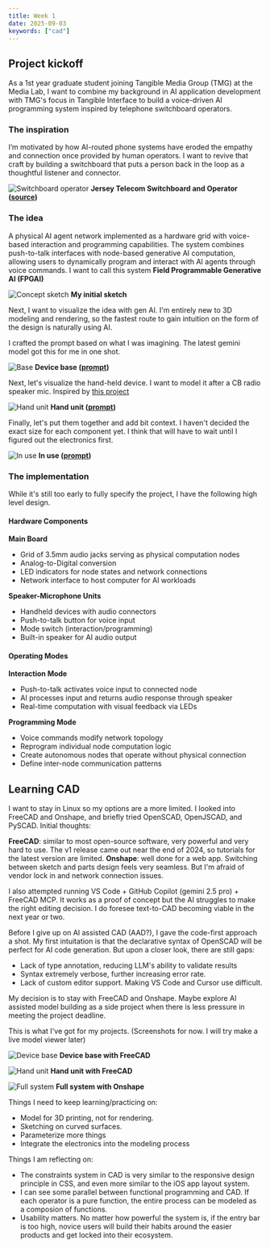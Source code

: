 ```yaml
---
title: Week 1
date: 2025-09-03
keywords: ["cad"]
---
```


## Project kickoff

As a 1st year graduate student joining Tangible Media Group (TMG) at the Media Lab, I want to combine my background in AI application development with TMG's focus in Tangible Interface to build a voice-driven AI programming system inspired by telephone switchboard operators.

### The inspiration

I’m motivated by how AI-routed phone systems have eroded the empathy and connection once provided by human operators. I want to revive that craft by building a switchboard that puts a person back in the loop as a thoughtful listener and connector.

![Switchboard operator](./media/switchboard.webp)
**Jersey Telecom Switchboard and Operator ([source](https://commons.wikimedia.org/wiki/File:Jersey_Telecom_switchboard_and_operator.jpg))**

### The idea

A physical AI agent network implemented as a hardware grid with voice-based interaction and programming capabilities. The system combines push-to-talk interfaces with node-based generative AI computation, allowing users to dynamically program and interact with AI agents through voice commands. I want to call this system **Field Programmable Generative AI (FPGAI)**

![Concept sketch](./media//concept-sketch.webp)
**My initial sketch**

Next, I want to visualize the idea with gen AI. I'm entirely new to 3D modeling and rendering, so the fastest route to gain intuition on the form of the design is naturally using AI.

I crafted the prompt based on what I was imagining. The latest gemini model got this for me in one shot.

![Base](./media/ai-rendered-base.webp)
**Device base ([prompt](./media/ai-rendered-base.txt))**

Next, let's visualize the hand-held device. I want to model it after a CB radio speaker mic. Inspired by [this project](https://x.com/gvy_dvpont/status/1866217836537848144)

![Hand unit](./media/ai-rendered-hand-unit.webp)
**Hand unit ([prompt](./media/ai-rendered-hand-unit.txt))**

Finally, let's put them together and add bit context. I haven't decided the exact size for each component yet. I think that will have to wait until I figured out the electronics first.

![In use](./media/ai-rendered-in-use.webp)
**In use ([prompt](./media/ai-rendered-in-use.txt))**

### The implementation

While it's still too early to fully specify the project, I have the following high level design.

#### Hardware Components

**Main Board**

- Grid of 3.5mm audio jacks serving as physical computation nodes
- Analog-to-Digital conversion
- LED indicators for node states and network connections
- Network interface to host computer for AI workloads

**Speaker-Microphone Units**

- Handheld devices with audio connectors
- Push-to-talk button for voice input
- Mode switch (interaction/programming)
- Built-in speaker for AI audio output

#### Operating Modes

**Interaction Mode**

- Push-to-talk activates voice input to connected node
- AI processes input and returns audio response through speaker
- Real-time computation with visual feedback via LEDs

**Programming Mode**

- Voice commands modify network topology
- Reprogram individual node computation logic
- Create autonomous nodes that operate without physical connection
- Define inter-node communication patterns

## Learning CAD

I want to stay in Linux so my options are a more limited. I looked into FreeCAD and Onshape, and briefly tried OpenSCAD, OpenJSCAD, and PySCAD. Initial thoughts:

**FreeCAD**: similar to most open-source software, very powerful and very hard to use. The v1 release came out near the end of 2024, so tutorials for the latest version are limited.
**Onshape**: well done for a web app. Switching between sketch and parts design feels very seamless. But I'm afraid of vendor lock in and network connection issues.

I also attempted running VS Code + GitHub Copilot (gemini 2.5 pro) + FreeCAD MCP. It works as a proof of concept but the AI struggles to make the right editing decision. I do foresee text-to-CAD becoming viable in the next year or two.

Before I give up on AI assisted CAD (AAD?), I gave the code-first approach a shot. My first intuitation is that the declarative syntax of OpenSCAD will be perfect for AI code generation. But upon a closer look, there are still gaps:

- Lack of type annotation, reducing LLM's ability to validate results
- Syntax extremely verbose, further increasing error rate.
- Lack of custom editor support. Making VS Code and Cursor use difficult.

My decision is to stay with FreeCAD and Onshape. Maybe explore AI assisted model building as a side project when there is less pressure in meeting the project deadline.

This is what I've got for my projects. (Screenshots for now. I will try make a live model viewer later)

![Device base](./media/base-freecad.webp)
**Device base with FreeCAD**

![Hand unit](./media/hand-unit-freecad.webp)
**Hand unit with FreeCAD**

![Full system](./media/combined-model-onshape.webp)
**Full system with Onshape**

Things I need to keep learning/practicing on:

- Model for 3D printing, not for rendering.
- Sketching on curved surfaces.
- Parameterize more things
- Integrate the electronics into the modeling process

Things I am reflecting on:

- The constraints system in CAD is very similar to the responsive design principle in CSS, and even more similar to the iOS app layout system.
- I can see some parallel between functional programming and CAD. If each operator is a pure function, the entire process can be modeled as a composion of functions.
- Usability matters. No matter how powerful the system is, if the entry bar is too high, novice users will build their habits around the easier products and get locked into their ecosystem.

